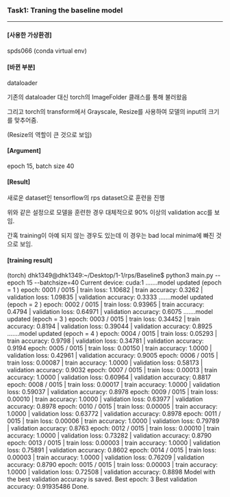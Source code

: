 ### Task1: Traning the baseline model

----

#### [사용한 가상환경]

spds066 (conda virtual env)



#### [바뀐 부분]

dataloader

기존의 dataloader 대신 torch의 ImageFolder 클래스를 통해 불러왔음

그리고 torch의 transform에서 Grayscale, Resize를 사용하여 모델의 input의 크기를 맞추어줌. 

(Resize의 역할이 큰 것으로 보임)



#### [Argument]

epoch 15, batch size 40



#### [Result]

새로운 dataset인 tensorflow의 rps dataset으로 훈련을 진행

위와 같은 설정으로 모델을 훈련한 경우 대체적으로 90% 이상의 validation acc를 보임.

간혹 training이 아예 되지 않는 경우도 있는데 이 경우는 bad local minima에 빠진 것으로 보임.



#### [training result]

(torch) dhk1349@dhk1349:~/Desktop/1-1/rps/Baseline$ python3 main.py --epoch 15 --batchsize=40
Current device: cuda:1
.......model updated (epoch =  1 )
epoch: 0001 / 0015 | train loss: 1.10682 | train accuracy: 0.3262 | validation loss: 1.09835 | validation accuracy: 0.3333
.......model updated (epoch =  2 )
epoch: 0002 / 0015 | train loss: 0.93965 | train accuracy: 0.4794 | validation loss: 0.64971 | validation accuracy: 0.6075
.......model updated (epoch =  3 )
epoch: 0003 / 0015 | train loss: 0.34452 | train accuracy: 0.8194 | validation loss: 0.39044 | validation accuracy: 0.8925
.......model updated (epoch =  4 )
epoch: 0004 / 0015 | train loss: 0.05293 | train accuracy: 0.9798 | validation loss: 0.34781 | validation accuracy: 0.9194
epoch: 0005 / 0015 | train loss: 0.00150 | train accuracy: 1.0000 | validation loss: 0.42961 | validation accuracy: 0.9005
epoch: 0006 / 0015 | train loss: 0.00087 | train accuracy: 1.0000 | validation loss: 0.58173 | validation accuracy: 0.9032
epoch: 0007 / 0015 | train loss: 0.00013 | train accuracy: 1.0000 | validation loss: 0.60964 | validation accuracy: 0.8817
epoch: 0008 / 0015 | train loss: 0.00017 | train accuracy: 1.0000 | validation loss: 0.59037 | validation accuracy: 0.8978
epoch: 0009 / 0015 | train loss: 0.00010 | train accuracy: 1.0000 | validation loss: 0.63977 | validation accuracy: 0.8978
epoch: 0010 / 0015 | train loss: 0.00005 | train accuracy: 1.0000 | validation loss: 0.63772 | validation accuracy: 0.8978
epoch: 0011 / 0015 | train loss: 0.00006 | train accuracy: 1.0000 | validation loss: 0.79789 | validation accuracy: 0.8763
epoch: 0012 / 0015 | train loss: 0.00010 | train accuracy: 1.0000 | validation loss: 0.73282 | validation accuracy: 0.8790
epoch: 0013 / 0015 | train loss: 0.00003 | train accuracy: 1.0000 | validation loss: 0.75891 | validation accuracy: 0.8602
epoch: 0014 / 0015 | train loss: 0.00003 | train accuracy: 1.0000 | validation loss: 0.76209 | validation accuracy: 0.8790
epoch: 0015 / 0015 | train loss: 0.00003 | train accuracy: 1.0000 | validation loss: 0.72508 | validation accuracy: 0.8898
Model with the best validation accuracy is saved.
Best epoch:  3
Best validation accuracy:  0.91935486
Done.